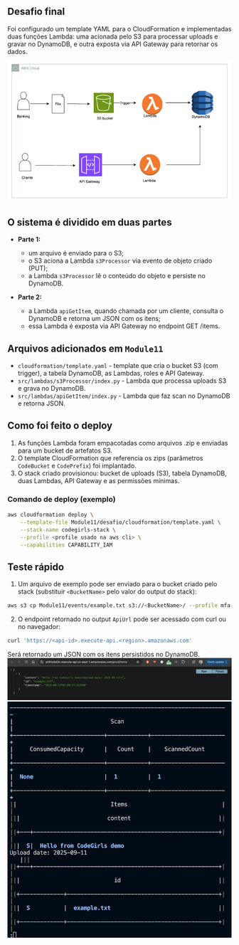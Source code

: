 ## Desafio final

Foi configurado um template YAML para o CloudFormation e implementadas duas funções Lambda: uma acionada pelo S3 para processar uploads e gravar no DynamoDB, e outra exposta via API Gateway para retornar os dados.

![alt text](../images/diagramCase.png)


## O sistema é dividido em duas partes

- **Parte 1:**
	- um arquivo é enviado para o S3;
	- o S3 aciona a Lambda `s3Processor` via evento de objeto criado (PUT);
	- a Lambda `s3Processor` lê o conteúdo do objeto e persiste no DynamoDB.

- **Parte 2:**
	- a Lambda `apiGetItem`, quando chamada por um cliente, consulta o DynamoDB e retorna um JSON com os itens;
	- essa Lambda é exposta via API Gateway no endpoint GET /items.

## Arquivos adicionados em `Module11`

- `cloudformation/template.yaml` - template que cria o bucket S3 (com trigger), a tabela DynamoDB, as Lambdas, roles e API Gateway.
- `src/lambdas/s3Processor/index.py` - Lambda que processa uploads S3 e grava no DynamoDB.
- `src/lambdas/apiGetItem/index.py` - Lambda que faz scan no DynamoDB e retorna JSON.


## Como foi feito o deploy

1. As funções Lambda foram empacotadas como arquivos .zip e enviadas para um bucket de artefatos S3.
2. O template CloudFormation que referencia os zips (parâmetros `CodeBucket` e `CodePrefix`) foi implantado.
3. O stack criado provisionou: bucket de uploads (S3), tabela DynamoDB, duas Lambdas, API Gateway e as permissões mínimas.

### Comando de deploy (exemplo)

```bash
aws cloudformation deploy \
	--template-file Module11/desafio/cloudformation/template.yaml \
	--stack-name codegirls-stack \
	--profile <profile usado na aws cli> \
	--capabilities CAPABILITY_IAM
```

## Teste rápido

1. Um arquivo de exemplo pode ser enviado para o bucket criado pelo stack (substituir `<BucketName>` pelo valor do output do stack):

```bash
aws s3 cp Module11/events/example.txt s3://<BucketName>/ --profile mfa-profile
```

2. O endpoint retornado no output `ApiUrl` pode ser acessado com curl ou no navegador:

```bash
curl 'https://<api-id>.execute-api.<region>.amazonaws.com'
```

Será retornado um JSON com os itens persistidos no DynamoDB.
![alt text](../images/image1.png)
![alt text](../images/image.png)

